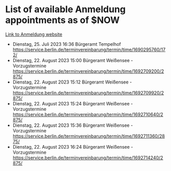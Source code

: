 # List of available Anmeldung appointments as of $NOW
[Link to Anmeldung website](https://service.berlin.de/terminvereinbarung/termin/tag.php?termin=1&anliegen[]=120686&dienstleisterlist=122210,122217,327316,122219,327312,122227,327314,122231,327346,122243,327348,122254,122252,329742,122260,329745,122262,329748,122271,327278,122273,327274,122277,327276,330436,122280,327294,122282,327290,122284,327292,122291,327270,122285,327266,122286,327264,122296,327268,150230,329760,122297,327286,122294,327284,122312,329763,122314,329775,122304,327330,122311,327334,122309,327332,317869,122281,327352,122279,329772,122283,122276,327324,122274,327326,122267,329766,122246,327318,122251,327320,122257,327322,122208,327298,122226,327300&herkunft=http%3A%2F%2Fservice.berlin.de%2Fdienstleistung%2F120686%2F)
- Dienstag, 25. Juli 2023 16:36 Bürgeramt Tempelhof https://service.berlin.de/terminvereinbarung/termin/time/1690295760/172/
- Dienstag, 22. August 2023 15:00 Bürgeramt Weißensee - Vorzugstermine https://service.berlin.de/terminvereinbarung/termin/time/1692709200/2875/
- Dienstag, 22. August 2023 15:12 Bürgeramt Weißensee - Vorzugstermine https://service.berlin.de/terminvereinbarung/termin/time/1692709920/2875/
- Dienstag, 22. August 2023 15:24 Bürgeramt Weißensee - Vorzugstermine https://service.berlin.de/terminvereinbarung/termin/time/1692710640/2875/
- Dienstag, 22. August 2023 15:36 Bürgeramt Weißensee - Vorzugstermine https://service.berlin.de/terminvereinbarung/termin/time/1692711360/2875/
- Dienstag, 22. August 2023 16:24 Bürgeramt Weißensee - Vorzugstermine https://service.berlin.de/terminvereinbarung/termin/time/1692714240/2875/
